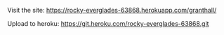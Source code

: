 Visit the site:
https://rocky-everglades-63868.herokuapp.com/granthall/


Upload to heroku:
https://git.heroku.com/rocky-everglades-63868.git 
